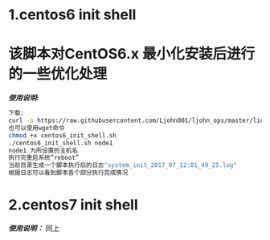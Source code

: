 # 1.centos6 init shell 
# 该脚本对CentOS6.x 最小化安装后进行的一些优化处理
***使用说明:***
```bash
下载:
curl -s https://raw.githubusercontent.com/Ljohn001/ljohn_ops/master/linux-init/centos6_init.sh
也可以使用wget命令
chmod +x centos6_init_shell.sh
./centos6_init_shell.sh node1
node1 为所设置的主机名
执行完重启系统“reboot”
当前目录生成一个脚本执行后的日志"system_init_2017_07_12:01_49_25.log"
根据日志可以看到脚本各个部分执行完成情况
```

# 2.centos7 init shell
***使用说明：***
同上
